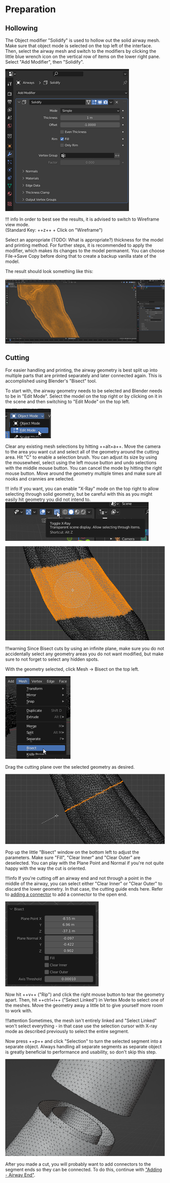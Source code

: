 # Preparation

## Hollowing

The Object modifier "Solidify" is used to hollow out the solid airway mesh. Make sure that object mode
is selected on the top left of the interface. Then, select the airway mesh and switch to the
modifiers by clicking the little blue wrench icon on the vertical row of items on the lower right pane. Select "Add Modifier",
then "Solidify". 

![Hollowed Airway](img/preparation_solidify.png)

!!! info
    In order to best see the results, it is advised to switch to Wireframe view mode.  
    (Standard Key: ++z++ + Click on "Wireframe")

Select an appropriate (TODO: What is appropriate?) thickness for the model and printing method. For further steps,
it is recommended to apply the modifier, which makes its changes to the model permanent. You can choose File->Save Copy before
doing that to create a backup vanilla state of the model.

The result should look something like this:

![Hollowed Airway](img/preparation_hollowing.png)

## Cutting

For easier handling and printing, the airway geometry is best split up into multiple parts that are printed separately
and later connected again. This is accomplished using Blender's "Bisect" tool.

To start with, the airway geometry needs to be selected and Blender needs to be in "Edit Mode". Select the model on the top right or by clicking on it in the scene and then switching to "Edit Mode" on the top left.

![Edit Mode](img/edit_mode.png)

Clear any existing mesh selections by hitting ++alt+a++. Move the camera to the area you want cut and select all of the geometry around the cutting area. Hit "C" to enable a selection brush. You can adjust its size by using the mousewheel, select using the left mouse button and undo selections with the middle mouse button. You can cancel the mode by hitting the right mouse button. Move around the geometry multiple times and make sure all nooks and crannies are selected. 

!!! info
    If you want, you can enable "X-Ray" mode on the top right to allow selecting through solid geometry, but be careful with this as you might easily hit geometry you did not intend to. ![X-Ray](img/x_ray.png)

![Bisect Selection](img/bisect_selecting.png)

!!!warning
    Since Bisect cuts by using an infinite plane, make sure you do not accidentally select any geometry areas you do not want modified, but make sure to not forget to select any hidden spots.

With the geometry selected, click Mesh -> Bisect on the top left.

![Bisect Menu](img/bisect_menu.png)

Drag the cutting plane over the selected geometry as desired.

![Bisecting](img/bisect_doing.png)

Pop up the little "Bisect" window on the bottom left to adjust the parameters. Make sure "Fill", "Clear Inner" and "Clear Outer" are deselected. You can play with the Plane Point and Normal if you're not quite happy with the way the cut is
oriented.

!!!info
    If you're cutting off an airway end and not through a point in the middle of the airway, you can select either "Clear Inner" or "Clear Outer" to discard the lower geometry. In that case, the cutting guide ends here. Refer to [adding a connector]() to add a connector to the open end.

![Bisecting](img/bisect_adjusting.png)

Now hit ++v++ ("Rip") and click the right mouse button to tear the geometry apart. Then, hit ++ctrl+l++ ("Select Linked") in Vertex Mode to select one of the meshes. Move the geometry away a little bit to give yourself more room to work with.

!!!attention
    Sometimes, the mesh isn't entirely linked and "Select Linked" won't select everything - in that case use the selection cursor with X-ray mode as described previously to select the entire segment.

Now press ++p++ and click "Selection" to turn the selected segment into a separate object. Always handling all separate segments as separate object is greatly beneficial to performance and usability, so don't skip this step.

![After Bisect, Rip and Grab](img/bisect_after.png)

After you made a cut, you will probably want to add connectors to the segment ends so they can be connected. To do this, continue with ["Adding - Airway End"](../connectors/#adding-airway-end).